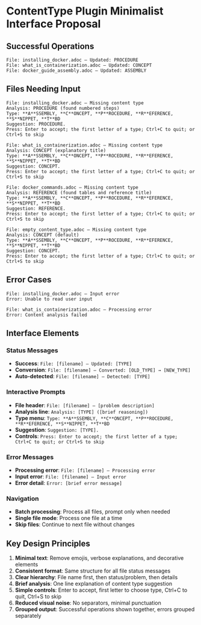 # ContentType Plugin Minimalist Interface Proposal

## Successful Operations
```
File: installing_docker.adoc — Updated: PROCEDURE
File: what_is_containerization.adoc — Updated: CONCEPT
File: docker_guide_assembly.adoc — Updated: ASSEMBLY
```

## Files Needing Input
```
File: installing_docker.adoc — Missing content type
Analysis: PROCEDURE (found numbered steps)
Type: **A**SSEMBLY, **C**ONCEPT, **P**ROCEDURE, **R**EFERENCE, **S**NIPPET, **T**BD
Suggestion: PROCEDURE.
Press: Enter to accept; the first letter of a type; Ctrl+C to quit; or Ctrl+S to skip

File: what_is_containerization.adoc — Missing content type  
Analysis: CONCEPT (explanatory title)
Type: **A**SSEMBLY, **C**ONCEPT, **P**ROCEDURE, **R**EFERENCE, **S**NIPPET, **T**BD
Suggestion: CONCEPT.
Press: Enter to accept; the first letter of a type; Ctrl+C to quit; or Ctrl+S to skip

File: docker_commands.adoc — Missing content type
Analysis: REFERENCE (found tables and reference title)
Type: **A**SSEMBLY, **C**ONCEPT, **P**ROCEDURE, **R**EFERENCE, **S**NIPPET, **T**BD
Suggestion: REFERENCE.
Press: Enter to accept; the first letter of a type; Ctrl+C to quit; or Ctrl+S to skip

File: empty_content_type.adoc — Missing content type
Analysis: CONCEPT (default)
Type: **A**SSEMBLY, **C**ONCEPT, **P**ROCEDURE, **R**EFERENCE, **S**NIPPET, **T**BD
Suggestion: CONCEPT.
Press: Enter to accept; the first letter of a type; Ctrl+C to quit; or Ctrl+S to skip
```

## Error Cases
```
File: installing_docker.adoc — Input error
Error: Unable to read user input

File: what_is_containerization.adoc — Processing error  
Error: Content analysis failed
```

## Interface Elements

### Status Messages
- **Success**: `File: [filename] — Updated: [TYPE]`
- **Conversion**: `File: [filename] — Converted: [OLD_TYPE] → [NEW_TYPE]`
- **Auto-detected**: `File: [filename] — Detected: [TYPE]`

### Interactive Prompts
- **File header**: `File: [filename] — [problem description]`
- **Analysis line**: `Analysis: [TYPE] ([brief reasoning])`
- **Type menu**: `Type: **A**SSEMBLY, **C**ONCEPT, **P**ROCEDURE, **R**EFERENCE, **S**NIPPET, **T**BD`
- **Suggestion**: `Suggestion: [TYPE].`
- **Controls**: `Press: Enter to accept; the first letter of a type; Ctrl+C to quit; or Ctrl+S to skip`

### Error Messages
- **Processing error**: `File: [filename] — Processing error`
- **Input error**: `File: [filename] — Input error`
- **Error detail**: `Error: [brief error message]`

### Navigation
- **Batch processing**: Process all files, prompt only when needed
- **Single file mode**: Process one file at a time
- **Skip files**: Continue to next file without changes

## Key Design Principles

1. **Minimal text**: Remove emojis, verbose explanations, and decorative elements
2. **Consistent format**: Same structure for all file status messages
3. **Clear hierarchy**: File name first, then status/problem, then details
4. **Brief analysis**: One line explanation of content type suggestion
5. **Simple controls**: Enter to accept, first letter to choose type, Ctrl+C to quit, Ctrl+S to skip
6. **Reduced visual noise**: No separators, minimal punctuation
7. **Grouped output**: Successful operations shown together, errors grouped separately